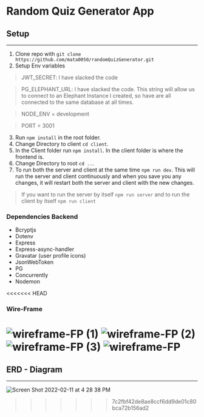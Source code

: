 # Random Quiz Generator App

## Setup
***

1. Clone repo with `git clone https://github.com/mata0050/randomQuizGenerator.git`
2. Setup Env variables

> JWT_SECRET: l have slacked the code

> PG_ELEPHANT_URL: l have slacked the code. This string will allow us to connect to an Elephant Instance l created, so have are all connected to the same database at all times.

> NODE_ENV = development 

> PORT = 3001

3. Run `npm install` in the root folder.
4. Change Directory to client `cd client`.
5. In the Client folder run `npm install`. In the client folder is where the frontend is.
6. Change Directory to root `cd ..`.
7. To run both the server and client at the same time `npm run dev`. This will run the server and client continuously and when you save you any changes, it will restart both the server and client with the new changes.

> If you want to run the server by itself `npm run server` and to run the client by itself `npm run client`


### Dependencies Backend
* Bcryptjs
* Dotenv
* Express
* Express-async-handler
* Gravatar (user profile icons)
* JsonWebToken
* PG
* Concurrently
* Nodemon

<<<<<<< HEAD
### Wire-Frame
![wireframe-FP (1)](https://user-images.githubusercontent.com/91488574/153897181-31f8f7c9-dcf4-4c19-bd98-fcfb8d67e627.png)
![wireframe-FP (2)](https://user-images.githubusercontent.com/91488574/153897194-98eeba8c-74b4-4948-88a7-8652882ac8dd.png)
![wireframe-FP (3)](https://user-images.githubusercontent.com/91488574/153897205-aeb2889e-aa86-4dcd-8358-a1c728e4d6f4.png)
![wireframe-FP](https://user-images.githubusercontent.com/91488574/153897339-280ba06f-e596-4b2c-8aff-3934169330e4.png)
=======
## ERD - Diagram 
***

![Screen Shot 2022-02-11 at 4 28 38 PM](https://user-images.githubusercontent.com/58061791/153672804-f175ebf4-8c42-4217-b30b-55ff30707089.png)
>>>>>>> 7c2fbf42de8ae8ccf6dd9de01c80bca72b156ad2
